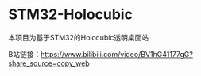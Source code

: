 # STM32-Holocubic
本项目为基于STM32的Holocubic透明桌面站

B站链接：https://www.bilibili.com/video/BV1hG41177gG?share_source=copy_web
